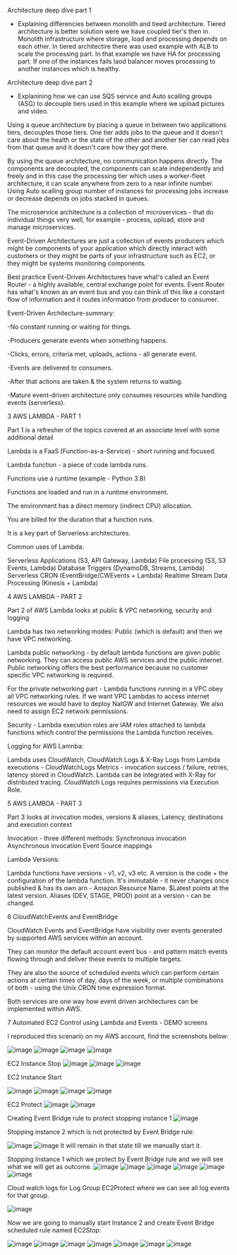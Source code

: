 Architecture deep dive part 1 

- Explaining differencies between monolith and tieed architecture. 
Tiered architecture is better solution were we have coupled tier's then in Monolith infrastructure where storage, load and processing depends on each other. 
In tiered architectire there was used example with ALB to scale the processing part. 
In that example we have HA for processing part. If one of the instances fails laod balancer moves processing to another instances which is healthy.

Architecture deep dive part 2 

- Explanining how we can use SQS service and Auto scalling groups (ASG) to decouple tiers used in this example where we upload pictures and video.

Using a queue architecture by placing a queue in between two applications tiers, decouples those tiers. One tier adds jobs to the queue and it doesn't care about the health or the state of the other and another tier can read jobs from that queue and it doesn't care how they got there.

By using the queue architecture, no communication happens directly. The components are decoupled, the components can scale independently and freely and in this case the processing tier which uses a worker-fleet architecture, it can scale anywhere from zero to a near infinite number. Using Auto scalling group number of instances for processing jobs increase or decrease depends on jobs stacked in queues.

The microservice architecture is a collection of microservices - that do individual things very well, for example - process, upload, store and manage microservices.

Event-Driven Architectures are just a collection of events producers which might be components of your application which directly interact with customers or they might be parts of your infrastructure such as EC2, or they might be systems monitoring components.

Best practice Event-Driven Architectures have what's called an Event Router - a highly available, central exchange point for events.
Event Router has what's known as an event bus and you can think of this like a constant flow of information and it routes information from producer to consumer.

Event-Driven Architecture-summary:

-No constant running or waiting for things.

-Producers generate events when something happens.

-Clicks, errors, criteria met, uploads, actions - all generate event.

-Events are delivered to consumers.

-After that actions are taken & the system returns to waiting.

-Mature event-driven architecture only consumes resources while handling events (serverless).

3 AWS LAMBDA - PART 1

Part 1 is a refresher of the topics covered at an associate level with some additional detail

Lambda is a FaaS (Function-as-a-Service) - short running and focused.

Lambda function - a piece of code lambda runs.

Functions use a runtime (example - Python 3.8)

Functions are loaded and run in a runtime environment.

The environment has a direct memory (indirect CPU) allocation.

You are billed for the duration that a function runs.

It is a key part of Serverless architectures.

Common uses of Lambda:

Serverless Applications (S3, API Gateway, Lambda)
File processing (S3, S3 Events, Lambda)
Database Triggers (DynamoDB, Streams, Lambda)
Serverless CRON (EventBridge/CWEvents + Lambda)
Realtime Stream Data Processing (Kinesis + Lambda)

4 AWS LAMBDA - PART 2

Part 2 of AWS Lambda looks at public & VPC networking, security and logging

Lambda has two networking modes: Public (which is default) and then we have VPC networking.

Lambda public networking - by default lambda functions are given public networking. They can access public AWS services and the public internet.
Public networking offers the best performance because no customer specific VPC networking is required.

For the private networking part - Lambda functions running in a VPC obey all VPC networking rules.
If we want VPC Lambdas to access internet resources we would have to deploy NatGW and Internet Gateway.
We also need to assign EC2 network permissions.

Security - Lambda execution roles are IAM roles attached to lambda functions which control the permissions the Lambda function receives.

Logging for AWS Lamnba:

Lambda uses CloudWatch, CloudWatch Logs & X-Ray
Logs from Lambda executions - CloudWatchLogs
Metrics - invocation success / failure, retries, latency stored in CloudWatch.
Lambda can be integrated with X-Ray for distributed tracing.
CloudWatch Logs requires permissions via Execution Role.

5 AWS LAMBDA - PART 3

Part 3 looks at invocation modes, versions & aliases, Latency, destinations and execution context

Invocation - three different methods:
Synchronous invocation
Asynchronous invocation
Event Source mappings

Lambda Versions:

Lambda functions have versions - v1, v2, v3 etc.
A version is the code + the configuration of the lambda function.
It's immutable - it never changes once published & has its own arn - Amazon Resource Name.
$Latest points at the latest version.
Aliases (DEV, STAGE, PROD) point at a version - can be changed.

6 CloudWatchEvents and EventBridge

CloudWatch Events and EventBridge have visibility over events generated by supported AWS services within an account.

They can monitor the default account event bus - and pattern match events flowing through and deliver these events to multiple targets.

They are also the source of scheduled events which can perform certain actions at certain times of day, days of the week, or multiple combinations of both - using the Unix CRON time expression format.

Both services are one way how event driven architectures can be implemented within AWS.

7 Automated EC2 Control using Lambda and Events - DEMO screens

I reproduced this scenario on my AWS account, find the screenshots below:

![image](https://github.com/farisduda/Faris-Cakal-devops-mentorship/assets/39408064/1ba6fcd2-9195-422e-aae0-8fa1ea16efec)
![image](https://github.com/farisduda/Faris-Cakal-devops-mentorship/assets/39408064/c6f36ed8-c5b4-442a-bf46-b0514b279d17)
![image](https://github.com/farisduda/Faris-Cakal-devops-mentorship/assets/39408064/048fc6d3-ecbe-4e8f-aa3f-07497da82921)
![image](https://github.com/farisduda/Faris-Cakal-devops-mentorship/assets/39408064/ba0fceb2-4eea-4c80-ba6a-a8d727ce1763)

EC2 Instance Stop
![image](https://github.com/farisduda/Faris-Cakal-devops-mentorship/assets/39408064/0cb2e33f-d723-40da-a636-181c930e0628)
![image](https://github.com/farisduda/Faris-Cakal-devops-mentorship/assets/39408064/375063a5-b39c-4557-8044-fa93d3fe0ca3)
![image](https://github.com/farisduda/Faris-Cakal-devops-mentorship/assets/39408064/6c1ec036-1ad5-406f-9859-88e51848901f)

EC2 Instance Start

![image](https://github.com/farisduda/Faris-Cakal-devops-mentorship/assets/39408064/dd7af84d-44a0-41bb-8fc9-2f4236da8876)
![image](https://github.com/farisduda/Faris-Cakal-devops-mentorship/assets/39408064/17c23777-41a1-435e-be32-e5bffc379cb8)
![image](https://github.com/farisduda/Faris-Cakal-devops-mentorship/assets/39408064/99c6b18a-07a1-4b4e-98a1-3d6f6e62df88)
![image](https://github.com/farisduda/Faris-Cakal-devops-mentorship/assets/39408064/6a723ea7-6120-48bc-993f-f343e447aac2)

EC2 Protect
![image](https://github.com/farisduda/Faris-Cakal-devops-mentorship/assets/39408064/482f5524-4f6d-4834-852b-d54b386d6220)
![image](https://github.com/farisduda/Faris-Cakal-devops-mentorship/assets/39408064/67f78654-2d36-4054-98ec-cb8ca41697c4)

Creating Event Bridge rule to protect stopping instance 1
![image](https://github.com/farisduda/Faris-Cakal-devops-mentorship/assets/39408064/41331b7e-2f17-483f-8025-0516557acd07)

Stopping instance 2 which is not protected by Event Bridge rule:

![image](https://github.com/farisduda/Faris-Cakal-devops-mentorship/assets/39408064/c6c402a3-36c8-4dde-8489-28ed5936b2af)
![image](https://github.com/farisduda/Faris-Cakal-devops-mentorship/assets/39408064/0abe5b18-7361-4ff0-b980-da5431604a3f)
It will remain in that state till we manually start it.

Stopping Instance 1 which we protect by Event Bridge rule and we will see what we will get as outcome.
![image](https://github.com/farisduda/Faris-Cakal-devops-mentorship/assets/39408064/a8a135a8-a09d-4eee-aadc-063f81bf6b73)
![image](https://github.com/farisduda/Faris-Cakal-devops-mentorship/assets/39408064/326a416f-7382-414f-8ed5-c9578b7a9a6d)
![image](https://github.com/farisduda/Faris-Cakal-devops-mentorship/assets/39408064/87db916b-d509-4c42-99a0-1aac7d99ff80)
![image](https://github.com/farisduda/Faris-Cakal-devops-mentorship/assets/39408064/150af3ff-9348-40fc-9dba-42f0a0528c9c)
![image](https://github.com/farisduda/Faris-Cakal-devops-mentorship/assets/39408064/665c266b-287c-447d-b6df-9e22c095159f)
![image](https://github.com/farisduda/Faris-Cakal-devops-mentorship/assets/39408064/30661980-d153-4515-aef2-ccf261cdaec2)

Cloud watch logs for Log Group EC2Protect where we can see all log events for that group.

![image](https://github.com/farisduda/Faris-Cakal-devops-mentorship/assets/39408064/839e614f-ac81-424e-8639-e0b88fd01221)

Now we are going to manually start Instance 2 and create Event Bridge scheduled rule named EC2Stop:

![image](https://github.com/farisduda/Faris-Cakal-devops-mentorship/assets/39408064/f64df2ad-3793-4518-b56d-6f33bff01936)
![image](https://github.com/farisduda/Faris-Cakal-devops-mentorship/assets/39408064/f31e378d-1ceb-4852-9d6f-b9b0a68d9c4b)
![image](https://github.com/farisduda/Faris-Cakal-devops-mentorship/assets/39408064/1640afd9-195d-447b-bc7a-d73df8a25f80)
![image](https://github.com/farisduda/Faris-Cakal-devops-mentorship/assets/39408064/f7a0bd31-8b14-447b-8d53-65f007f02329)
![image](https://github.com/farisduda/Faris-Cakal-devops-mentorship/assets/39408064/1960f697-f98f-4c4c-a0ad-e21cd62e8795)
![image](https://github.com/farisduda/Faris-Cakal-devops-mentorship/assets/39408064/d1c611ab-8079-4f9a-9ad1-c6171f85eee8)
![image](https://github.com/farisduda/Faris-Cakal-devops-mentorship/assets/39408064/fe00776f-cbcd-4d78-a808-def451e85fbd)
















